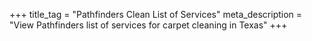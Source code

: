 +++
title_tag = "Pathfinders Clean List of Services"
meta_description = "View Pathfinders list of services for carpet cleaning in Texas"
+++